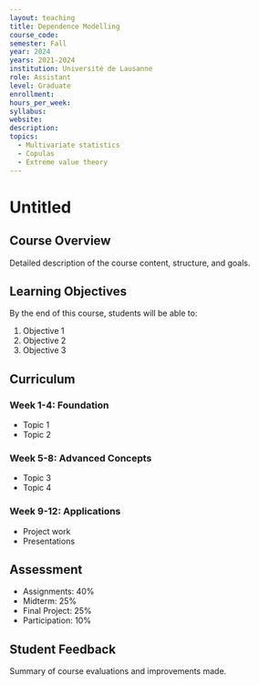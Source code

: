 ```yaml
---
layout: teaching
title: Dependence Modelling
course_code: 
semester: Fall
year: 2024
years: 2021-2024
institution: Université de Lausanne
role: Assistant
level: Graduate
enrollment: 
hours_per_week: 
syllabus: 
website: 
description: 
topics:
  - Multivariate statistics
  - Copulas
  - Extreme value theory
---
```


# Untitled

## Course Overview

Detailed description of the course content, structure, and goals.

## Learning Objectives

By the end of this course, students will be able to:

1. Objective 1
2. Objective 2
3. Objective 3

## Curriculum

### Week 1-4: Foundation
- Topic 1
- Topic 2

### Week 5-8: Advanced Concepts
- Topic 3
- Topic 4

### Week 9-12: Applications
- Project work
- Presentations

## Assessment

- Assignments: 40%
- Midterm: 25%
- Final Project: 25%
- Participation: 10%

## Student Feedback

Summary of course evaluations and improvements made.